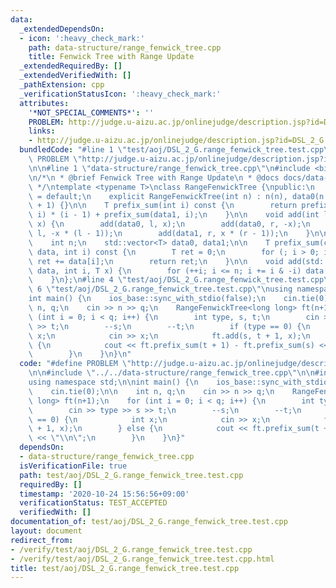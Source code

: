 ```yaml
---
data:
  _extendedDependsOn:
  - icon: ':heavy_check_mark:'
    path: data-structure/range_fenwick_tree.cpp
    title: Fenwick Tree with Range Update
  _extendedRequiredBy: []
  _extendedVerifiedWith: []
  _pathExtension: cpp
  _verificationStatusIcon: ':heavy_check_mark:'
  attributes:
    '*NOT_SPECIAL_COMMENTS*': ''
    PROBLEM: http://judge.u-aizu.ac.jp/onlinejudge/description.jsp?id=DSL_2_G
    links:
    - http://judge.u-aizu.ac.jp/onlinejudge/description.jsp?id=DSL_2_G
  bundledCode: "#line 1 \"test/aoj/DSL_2_G.range_fenwick_tree.test.cpp\"\n#define\
    \ PROBLEM \"http://judge.u-aizu.ac.jp/onlinejudge/description.jsp?id=DSL_2_G\"\
    \n\n#line 1 \"data-structure/range_fenwick_tree.cpp\"\n#include <bits/stdc++.h>\n\
    \n/*\n * @brief Fenwick Tree with Range Update\n * @docs docs/data-structure/range_fenwick_tree.md\n\
    \ */\ntemplate <typename T>\nclass RangeFenwickTree {\npublic:\n    RangeFenwickTree()\
    \ = default;\n    explicit RangeFenwickTree(int n) : n(n), data0(n + 1), data1(n\
    \ + 1) {}\n\n    T prefix_sum(int i) const {\n        return prefix_sum(data0,\
    \ i) * (i - 1) + prefix_sum(data1, i);\n    }\n\n    void add(int l, int r, T\
    \ x) {\n        add(data0, l, x);\n        add(data0, r, -x);\n        add(data1,\
    \ l, -x * (l - 1));\n        add(data1, r, x * (r - 1));\n    }\n\nprivate:\n\
    \    int n;\n    std::vector<T> data0, data1;\n\n    T prefix_sum(const std::vector<T>&\
    \ data, int i) const {\n        T ret = 0;\n        for (; i > 0; i -= i & -i)\
    \ ret += data[i];\n        return ret;\n    }\n\n    void add(std::vector<T>&\
    \ data, int i, T x) {\n        for (++i; i <= n; i += i & -i) data[i] += x;\n\
    \    }\n};\n#line 4 \"test/aoj/DSL_2_G.range_fenwick_tree.test.cpp\"\n\n#line\
    \ 6 \"test/aoj/DSL_2_G.range_fenwick_tree.test.cpp\"\nusing namespace std;\n\n\
    int main() {\n    ios_base::sync_with_stdio(false);\n    cin.tie(0);\n\n    int\
    \ n, q;\n    cin >> n >> q;\n    RangeFenwickTree<long long> ft(n+1);\n    for\
    \ (int i = 0; i < q; i++) {\n        int type, s, t;\n        cin >> type >> s\
    \ >> t;\n        --s;\n        --t;\n        if (type == 0) {\n            int\
    \ x;\n            cin >> x;\n            ft.add(s, t + 1, x);\n        } else\
    \ {\n            cout << ft.prefix_sum(t + 1) - ft.prefix_sum(s) << \"\\n\";\n\
    \        }\n    }\n}\n"
  code: "#define PROBLEM \"http://judge.u-aizu.ac.jp/onlinejudge/description.jsp?id=DSL_2_G\"\
    \n\n#include \"../../data-structure/range_fenwick_tree.cpp\"\n\n#include <bits/stdc++.h>\n\
    using namespace std;\n\nint main() {\n    ios_base::sync_with_stdio(false);\n\
    \    cin.tie(0);\n\n    int n, q;\n    cin >> n >> q;\n    RangeFenwickTree<long\
    \ long> ft(n+1);\n    for (int i = 0; i < q; i++) {\n        int type, s, t;\n\
    \        cin >> type >> s >> t;\n        --s;\n        --t;\n        if (type\
    \ == 0) {\n            int x;\n            cin >> x;\n            ft.add(s, t\
    \ + 1, x);\n        } else {\n            cout << ft.prefix_sum(t + 1) - ft.prefix_sum(s)\
    \ << \"\\n\";\n        }\n    }\n}"
  dependsOn:
  - data-structure/range_fenwick_tree.cpp
  isVerificationFile: true
  path: test/aoj/DSL_2_G.range_fenwick_tree.test.cpp
  requiredBy: []
  timestamp: '2020-10-24 15:56:56+09:00'
  verificationStatus: TEST_ACCEPTED
  verifiedWith: []
documentation_of: test/aoj/DSL_2_G.range_fenwick_tree.test.cpp
layout: document
redirect_from:
- /verify/test/aoj/DSL_2_G.range_fenwick_tree.test.cpp
- /verify/test/aoj/DSL_2_G.range_fenwick_tree.test.cpp.html
title: test/aoj/DSL_2_G.range_fenwick_tree.test.cpp
---
```

